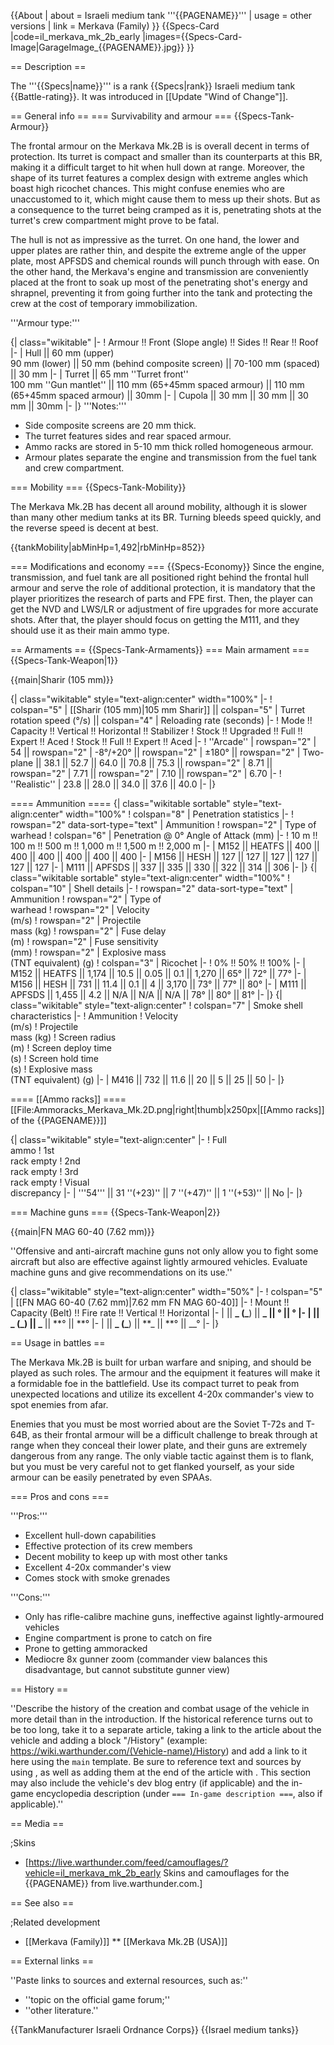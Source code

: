 {{About
| about = Israeli medium tank '''{{PAGENAME}}'''
| usage = other versions
| link = Merkava (Family)
}}
{{Specs-Card
|code=il_merkava_mk_2b_early
|images={{Specs-Card-Image|GarageImage_{{PAGENAME}}.jpg}}
}}

== Description ==

<!-- ''In the description, the first part should be about the history of the creation and combat usage of the vehicle, as well as its key features. In the second part, tell the reader about the ground vehicle in the game. Insert a screenshot of the vehicle, so that if the novice player does not remember the vehicle by name, he will immediately understand what kind of vehicle the article is talking about.'' -->

The '''{{Specs|name}}''' is a rank {{Specs|rank}} Israeli medium tank {{Battle-rating}}. It was introduced in [[Update "Wind of Change"]].

== General info ==
=== Survivability and armour ===
{{Specs-Tank-Armour}}

<!-- ''Describe armour protection. Note the most well protected and key weak areas. Appreciate the layout of modules as well as the number and location of crew members. Is the level of armour protection sufficient, is the placement of modules helpful for survival in combat? If necessary use a visual template to indicate the most secure and weak zones of the armour.'' -->

The frontal armour on the Merkava Mk.2B is is overall decent in terms of protection. Its turret is compact and smaller than its counterparts at this BR, making it a difficult target to hit when hull down at range. Moreover, the shape of its turret features a complex design with extreme angles which boast high ricochet chances. This might confuse enemies who are unaccustomed to it, which might cause them to mess up their shots. But as a consequence to the turret being cramped as it is, penetrating shots at the turret's crew compartment might prove to be fatal.

The hull is not as impressive as the turret. On one hand, the lower and upper plates are rather thin, and despite the extreme angle of the upper plate, most APFSDS and chemical rounds will punch through with ease. On the other hand, the Merkava's engine and transmission are conveniently placed at the front to soak up most of the penetrating shot's energy and shrapnel, preventing it from going further into the tank and protecting the crew at the cost of temporary immobilization.

'''Armour type:''' <!-- The types of armour present on the vehicle and their general locations -->

<!-- Example: * Rolled homogeneous armour (Front, Side, Rear, Hull roof)
* Cast homogeneous armour (Turret, Transmission area) -->

{| class="wikitable"
|-
! Armour !! Front (Slope angle) !! Sides !! Rear !! Roof
|-
| Hull || 60 mm (upper) <br> 90 mm (lower) || 50 mm (behind composite screen) || 70-100 mm (spaced) || 30 mm
|-
| Turret || 65 mm ''Turret front'' <br> 100 mm ''Gun mantlet'' || 110 mm (65+45mm spaced armour) || 110 mm (65+45mm spaced armour) || 30mm
|-
| Cupola || 30 mm || 30 mm || 30 mm || 30mm
|-
|}
'''Notes:'''

- Side composite screens are 20 mm thick.
- The turret features sides and rear spaced armour.
- Ammo racks are stored in 5-10 mm thick rolled homogeneous armour.
- Armour plates separate the engine and transmission from the fuel tank and crew compartment.

=== Mobility ===
{{Specs-Tank-Mobility}}

<!-- ''Write about the mobility of the ground vehicle. Estimate the specific power and manoeuvrability, as well as the maximum speed forwards and backwards.'' -->

The Merkava Mk.2B has decent all around mobility, although it is slower than many other medium tanks at its BR. Turning bleeds speed quickly, and the reverse speed is decent at best.

{{tankMobility|abMinHp=1,492|rbMinHp=852}}

=== Modifications and economy ===
{{Specs-Economy}}
Since the engine, transmission, and fuel tank are all positioned right behind the frontal hull armour and serve the role of additional protection, it is mandatory that the player prioritizes the research of parts and FPE first. Then, the player can get the NVD and LWS/LR or adjustment of fire upgrades for more accurate shots. After that, the player should focus on getting the M111, and they should use it as their main ammo type.

== Armaments ==
{{Specs-Tank-Armaments}}
=== Main armament ===
{{Specs-Tank-Weapon|1}}

<!-- ''Give the reader information about the characteristics of the main gun. Assess its effectiveness in a battle based on the reloading speed, ballistics and the power of shells. Do not forget about the flexibility of the fire, that is how quickly the cannon can be aimed at the target, open fire on it and aim at another enemy. Add a link to the main article on the gun: <code><nowiki>{{main|Name of the weapon}}</nowiki></code>. Describe in general terms the ammunition available for the main gun. Give advice on how to use them and how to fill the ammunition storage.'' -->

{{main|Sharir (105 mm)}}

{| class="wikitable" style="text-align:center" width="100%"
|-
! colspan="5" | [[Sharir (105 mm)|105 mm Sharir]] || colspan="5" | Turret rotation speed (°/s) || colspan="4" | Reloading rate (seconds)
|-
! Mode !! Capacity !! Vertical !! Horizontal !! Stabilizer
! Stock !! Upgraded !! Full !! Expert !! Aced
! Stock !! Full !! Expert !! Aced
|-
! ''Arcade''
| rowspan="2" | 54 || rowspan="2" | -8°/+20° || rowspan="2" | ±180° || rowspan="2" | Two-plane || 38.1 || 52.7 || 64.0 || 70.8 || 75.3 || rowspan="2" | 8.71 || rowspan="2" | 7.71 || rowspan="2" | 7.10 || rowspan="2" | 6.70
|-
! ''Realistic''
| 23.8 || 28.0 || 34.0 || 37.6 || 40.0
|-
|}

==== Ammunition ====
{| class="wikitable sortable" style="text-align:center" width="100%"
! colspan="8" | Penetration statistics
|-
! rowspan="2" data-sort-type="text" | Ammunition
! rowspan="2" | Type of<br>warhead
! colspan="6" | Penetration @ 0° Angle of Attack (mm)
|-
! 10 m !! 100 m !! 500 m !! 1,000 m !! 1,500 m !! 2,000 m
|-
| M152 || HEATFS || 400 || 400 || 400 || 400 || 400 || 400
|-
| M156 || HESH || 127 || 127 || 127 || 127 || 127 || 127
|-
| M111 || APFSDS || 337 || 335 || 330 || 322 || 314 || 306
|-
|}
{| class="wikitable sortable" style="text-align:center" width="100%"
! colspan="10" | Shell details
|-
! rowspan="2" data-sort-type="text" | Ammunition
! rowspan="2" | Type of<br>warhead
! rowspan="2" | Velocity<br>(m/s)
! rowspan="2" | Projectile<br>mass (kg)
! rowspan="2" | Fuse delay<br>(m)
! rowspan="2" | Fuse sensitivity<br>(mm)
! rowspan="2" | Explosive mass<br>(TNT equivalent) (g)
! colspan="3" | Ricochet
|-
! 0% !! 50% !! 100%
|-
| M152 || HEATFS || 1,174 || 10.5 || 0.05 || 0.1 || 1,270 || 65° || 72° || 77°
|-
| M156 || HESH || 731 || 11.4 || 0.1 || 4 || 3,170 || 73° || 77° || 80°
|-
| M111 || APFSDS || 1,455 || 4.2 || N/A || N/A || N/A || 78° || 80° || 81°
|-
|}
{| class="wikitable" style="text-align:center"
! colspan="7" | Smoke shell characteristics
|-
! Ammunition
! Velocity<br>(m/s)
! Projectile<br>mass (kg)
! Screen radius<br>(m)
! Screen deploy time<br>(s)
! Screen hold time<br>(s)
! Explosive mass<br>(TNT equivalent) (g)
|-
| M416 || 732 || 11.6 || 20 || 5 || 25 || 50
|-
|}

==== [[Ammo racks]] ====
[[File:Ammoracks_Merkava_Mk.2D.png|right|thumb|x250px|[[Ammo racks]] of the {{PAGENAME}}]]

<!-- '''Last updated: 2.15.1.22''' -->

{| class="wikitable" style="text-align:center"
|-
! Full<br>ammo
! 1st<br>rack empty
! 2nd<br>rack empty
! 3rd<br>rack empty
! Visual<br>discrepancy
|-
| '''54''' || 31&nbsp;''(+23)'' || 7&nbsp;''(+47)'' || 1&nbsp;''(+53)'' || No
|-
|}

=== Machine guns ===
{{Specs-Tank-Weapon|2}}

<!-- ''Offensive and anti-aircraft machine guns not only allow you to fight some aircraft but also are effective against lightly armoured vehicles. Evaluate machine guns and give recommendations on its use.'' -->

{{main|FN MAG 60-40 (7.62 mm)}}

''Offensive and anti-aircraft machine guns not only allow you to fight some aircraft but also are effective against lightly armoured vehicles. Evaluate machine guns and give recommendations on its use.''

{| class="wikitable" style="text-align:center" width="50%"
|-
! colspan="5" | [[FN MAG 60-40 (7.62 mm)|7.62 mm FN MAG 60-40]]
|-
! Mount !! Capacity (Belt) !! Fire rate !! Vertical !! Horizontal
|-
| || **_ (_**) || **\_ || **° || **°
|-
| || \_** (**_) || _** || **° || **°
|-
| || **_ (_**) || **\_ || **° || \_\_°
|-
|}

== Usage in battles ==

<!-- ''Describe the tactics of playing in the vehicle, the features of using vehicles in the team and advice on tactics. Refrain from creating a "guide" - do not impose a single point of view but instead give the reader food for thought. Describe the most dangerous enemies and give recommendations on fighting them. If necessary, note the specifics of the game in different modes (AB, RB, SB).'' -->

The Merkava Mk.2B is built for urban warfare and sniping, and should be played as such roles. The armour and the equipment it features will make it a formidable foe in the battlefield. Use its compact turret to peak from unexpected locations and utilize its excellent 4-20x commander's view to spot enemies from afar.

Enemies that you must be most worried about are the Soviet T-72s and T-64B, as their frontal armour will be a difficult challenge to break through at range when they conceal their lower plate, and their guns are extremely dangerous from any range. The only viable tactic against them is to flank, but you must be very careful not to get flanked yourself, as your side armour can be easily penetrated by even SPAAs.

=== Pros and cons ===

<!-- ''Summarise and briefly evaluate the vehicle in terms of its characteristics and combat effectiveness. Mark its pros and cons in a bulleted list. Try not to use more than 6 points for each of the characteristics. Avoid using categorical definitions such as "bad", "good" and the like - use substitutions with softer forms such as "inadequate" and "effective".'' -->

'''Pros:'''

- Excellent hull-down capabilities
- Effective protection of its crew members
- Decent mobility to keep up with most other tanks
- Excellent 4-20x commander's view
- Comes stock with smoke grenades

'''Cons:'''

- Only has rifle-calibre machine guns, ineffective against lightly-armoured vehicles
- Engine compartment is prone to catch on fire
- Prone to getting ammoracked
- Mediocre 8x gunner zoom (commander view balances this disadvantage, but cannot substitute gunner view)

== History ==

<!-- ''Describe the history of the creation and combat usage of the vehicle in more detail than in the introduction. If the historical reference turns out to be too long, take it to a separate article, taking a link to the article about the vehicle and adding a block "/History" (example: <nowiki>https://wiki.warthunder.com/(Vehicle-name)/History</nowiki>) and add a link to it here using the <code>main</code> template. Be sure to reference text and sources by using <code><nowiki><ref></ref></nowiki></code>, as well as adding them at the end of the article with <code><nowiki><references /></nowiki></code>. This section may also include the vehicle's dev blog entry (if applicable) and the in-game encyclopedia description (under <code><nowiki>=== In-game description ===</nowiki></code>, also if applicable).'' -->

''Describe the history of the creation and combat usage of the vehicle in more detail than in the introduction. If the historical reference turns out to be too long, take it to a separate article, taking a link to the article about the vehicle and adding a block "/History" (example: <nowiki>https://wiki.warthunder.com/(Vehicle-name)/History</nowiki>) and add a link to it here using the <code>main</code> template. Be sure to reference text and sources by using <code><nowiki><ref></ref></nowiki></code>, as well as adding them at the end of the article with <code><nowiki><references /></nowiki></code>. This section may also include the vehicle's dev blog entry (if applicable) and the in-game encyclopedia description (under <code><nowiki>=== In-game description ===</nowiki></code>, also if applicable).''

== Media ==

<!-- ''Excellent additions to the article would be video guides, screenshots from the game, and photos.'' -->

;Skins

- [https://live.warthunder.com/feed/camouflages/?vehicle=il_merkava_mk_2b_early Skins and camouflages for the {{PAGENAME}} from live.warthunder.com.]

== See also ==

<!-- ''Links to the articles on the War Thunder Wiki that you think will be useful for the reader, for example:''
* ''reference to the series of the vehicles;''
* ''links to approximate analogues of other nations and research trees.'' -->

;Related development

- [[Merkava (Family)]]
  \*\* [[Merkava Mk.2B (USA)]]

== External links ==

<!-- ''Paste links to sources and external resources, such as:''
* ''topic on the official game forum;''
* ''other literature.'' -->

''Paste links to sources and external resources, such as:''

- ''topic on the official game forum;''
- ''other literature.''

{{TankManufacturer Israeli Ordnance Corps}}
{{Israel medium tanks}}
